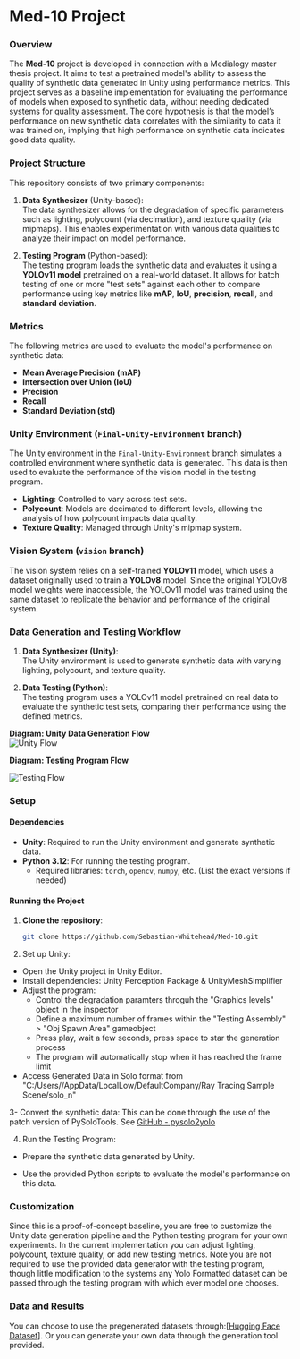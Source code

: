 # Med-10 Project

### Overview
The **Med-10** project is developed in connection with a Medialogy master thesis project. It aims to test a pretrained model's ability to assess the quality of synthetic data generated in Unity using performance metrics. This project serves as a baseline implementation for evaluating the performance of models when exposed to synthetic data, without needing dedicated systems for quality assessment. The core hypothesis is that the model’s performance on new synthetic data correlates with the similarity to data it was trained on, implying that high performance on synthetic data indicates good data quality.

### Project Structure

This repository consists of two primary components:

1. **Data Synthesizer** (Unity-based):  
   The data synthesizer allows for the degradation of specific parameters such as lighting, polycount (via decimation), and texture quality (via mipmaps). This enables experimentation with various data qualities to analyze their impact on model performance.

2. **Testing Program** (Python-based):  
   The testing program loads the synthetic data and evaluates it using a **YOLOv11 model** pretrained on a real-world dataset. It allows for batch testing of one or more "test sets" against each other to compare performance using key metrics like **mAP**, **IoU**, **precision**, **recall**, and **standard deviation**.

### Metrics
The following metrics are used to evaluate the model's performance on synthetic data:
- **Mean Average Precision (mAP)**
- **Intersection over Union (IoU)**
- **Precision**
- **Recall**
- **Standard Deviation (std)**

### Unity Environment (`Final-Unity-Environment` branch)
The Unity environment in the `Final-Unity-Environment` branch simulates a controlled environment where synthetic data is generated. This data is then used to evaluate the performance of the vision model in the testing program.

- **Lighting**: Controlled to vary across test sets.
- **Polycount**: Models are decimated to different levels, allowing the analysis of how polycount impacts data quality.
- **Texture Quality**: Managed through Unity's mipmap system.

### Vision System (`vision` branch)
The vision system relies on a self-trained **YOLOv11** model, which uses a dataset originally used to train a **YOLOv8** model. Since the original YOLOv8 model weights were inaccessible, the YOLOv11 model was trained using the same dataset to replicate the behavior and performance of the original system.

### Data Generation and Testing Workflow

1. **Data Synthesizer (Unity)**:  
   The Unity environment is used to generate synthetic data with varying lighting, polycount, and texture quality.
   
2. **Data Testing (Python)**:  
   The testing program uses a YOLOv11 model pretrained on real data to evaluate the synthetic test sets, comparing their performance using the defined metrics.

**Diagram: Unity Data Generation Flow**  
![Unity Flow](https://github.com/Sebastian-Whitehead/Med-10/blob/main/Data%20generator%20flow%20diagram.jpg?raw=true)

**Diagram: Testing Program Flow**  

![Testing Flow](https://github.com/Sebastian-Whitehead/Med-10/blob/main/Testing%20program%20flow%20diagram%20.jpg?raw=true)


### Setup

#### Dependencies
- **Unity**: Required to run the Unity environment and generate synthetic data.  
- **Python 3.12**: For running the testing program.  
  - Required libraries: `torch`, `opencv`, `numpy`, etc. (List the exact versions if needed)

#### Running the Project

1. **Clone the repository**:  
   ```bash
   git clone https://github.com/Sebastian-Whitehead/Med-10.git
2. Set up Unity:
- Open the Unity project in Unity Editor.
- Install dependencies: Unity Perception Package & UnityMeshSimplifier
- Adjust the program:
  - Control the degradation paramters throguh the "Graphics levels" object in the inspector
  - Define a maximum number of frames within the "Testing Assembly" > "Obj Spawn Area" gameobject 
  - Press play, wait a few seconds, press space to star the generation process
  - The program will automatically stop when it has reached the frame limit
- Access Generated Data in Solo format from "C:/Users/<username>/AppData/LocalLow/DefaultCompany/Ray Tracing Sample Scene/solo_n"

3- Convert the synthetic data:
This can be done through the use of the patch version of PySoloTools. See [GitHub - pysolo2yolo](https://github.com/Sebastian-Whitehead/pysolo2yolo)

4. Run the Testing Program:
- Prepare the synthetic data generated by Unity. 

- Use the provided Python scripts to evaluate the model's performance on this data.

### Customization

Since this is a proof-of-concept baseline, you are free to customize the Unity data generation pipeline and the Python testing program for your own experiments. In the current implementation you can adjust lighting, polycount, texture quality, or add new testing metrics. Note you are not required to use the provided data generator with the testing program, though little modification to the systems any Yolo Formatted dataset can be passed through the testing program with which ever model one chooses. 

### Data and Results

You can choose to use the pregenerated datasets through:[[Hugging Face Dataset](https://huggingface.co/datasets/P4rz1val/SyntheticBeverages)].  Or you can generate your own data through the generation tool provided.
